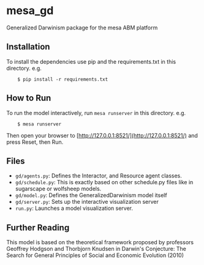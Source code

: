 # mesa_gd
Generalized Darwinism package for the mesa ABM platform




## Installation

To install the dependencies use pip and the requirements.txt in this directory. e.g.

```
    $ pip install -r requirements.txt
```

## How to Run

To run the model interactively, run ``mesa runserver`` in this directory. e.g.

```
    $ mesa runserver
```

Then open your browser to [http://127.0.0.1:8521/](http://127.0.0.1:8521/) and press Reset, then Run.

## Files

* ``gd/agents.py``: Defines the Interactor, and Resource agent classes.
* ``gd/schedule.py``: This is exactly based on other schedule.py files like in sugarscape or wolfsheep models.
* ``gd/model.py``: Defines the GeneralizedDarwinism model itself
* ``gd/server.py``: Sets up the interactive visualization server
* ``run.py``: Launches a model visualization server.

## Further Reading

This model is based on the theoretical framework proposed by professors Geoffrey Hodgson and Thorbjorn Knudsen in
Darwin's Conjecture: The Search for General Principles of Social and Economic Evolution (2010)

